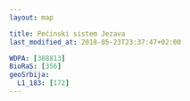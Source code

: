 ```yaml
---
layout: map

title: Pećinski sistem Jezava
last_modified_at: 2018-05-23T23:37:47+02:00

WDPA: [388813]
BioRaS: [356]
geoSrbija:
  L1_183: [172]
---
```

